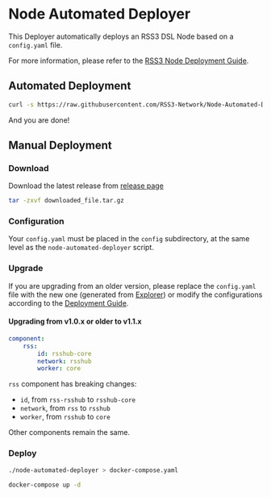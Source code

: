 # Node Automated Deployer

This Deployer automatically deploys an RSS3 DSL Node based on a `config.yaml` file.

For more information, please refer to the [RSS3 Node Deployment Guide](https://docs.rss3.io/docs/node).

## Automated Deployment

```bash
curl -s https://raw.githubusercontent.com/RSS3-Network/Node-Automated-Deployer/main/automated_deploy.sh | sudo bash
```

And you are done!

## Manual Deployment

### Download

Download the latest release from [release page](https://github.com/RSS3-Network/Node-Automated-Deployer/releases)

```bash
tar -zxvf downloaded_file.tar.gz
```

### Configuration

Your `config.yaml` must be placed in the `config` subdirectory, at the same level as the `node-automated-deployer` script.

### Upgrade

If you are upgrading from an older version, please replace the `config.yaml` file with the new one (generated from [Explorer](https://explorer.rss3.io/)) or modify the configurations according to the [Deployment Guide](https://docs.rss3.io/guide/operator/deployment/guide#configuration-options).

#### Upgrading from v1.0.x or older to v1.1.x

```yaml
component:
    rss:
        id: rsshub-core
        network: rsshub
        worker: core
```

`rss` component has breaking changes:

- `id`, from `rss-rsshub` to `rsshub-core`
- `network`, from `rss` to `rsshub`
- `worker`, from `rsshub` to `core`

Other components remain the same.

### Deploy

```bash
./node-automated-deployer > docker-compose.yaml
```

```bash
docker-compose up -d
```
